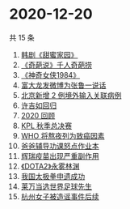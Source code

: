 # 2020-12-20

共 15 条

<!-- BEGIN ZHIHUSEARCH -->
<!-- 最后更新时间 Sun Dec 20 2020 12:08:27 GMT+0800 (CST) -->
1. [韩剧《甜蜜家园》](https://www.zhihu.com/search?q=甜蜜家园)
1. [《奇葩说》千人奇葩捞](https://www.zhihu.com/search?q=奇葩说)
1. [《神奇女侠1984》](https://www.zhihu.com/search?q=神奇女侠1984)
1. [富大龙发微博为张鲁一说话](https://www.zhihu.com/search?q=张鲁一)
1. [北京新增 2 例境外输入关联病例](https://www.zhihu.com/search?q=北京疫情)
1. [许吉如回归](https://www.zhihu.com/search?q=许吉如)
1. [2020 回顾](https://www.zhihu.com/search?q=2020事件)
1. [KPL 秋季总决赛](https://www.zhihu.com/search?q=kpl)
1. [WHO 将熬夜列为致癌因素](https://www.zhihu.com/search?q=熬夜致癌)
1. [爸爸辅导功课怒点作业本](https://www.zhihu.com/search?q=爸爸辅导功课)
1. [辉瑞疫苗出现严重副作用](https://www.zhihu.com/search?q=辉瑞疫苗不良反应)
1. [《DOTA2》永雾林渊](https://www.zhihu.com/search?q=dota2)
1. [我国太极拳申遗成功](https://www.zhihu.com/search?q=太极拳)
1. [莱万当选世界足球先生](https://www.zhihu.com/search?q=莱万)
1. [杭州女子被造谣事件后续](https://www.zhihu.com/search?q=女子被冤枉出轨)
<!-- END ZHIHUSEARCH -->
